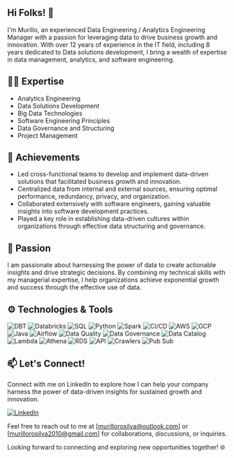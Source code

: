 ## Hi Folks! 👋

I'm Murillo, an experienced Data Engineering / Analytics Engineering Manager with a passion for leveraging data to drive business growth and innovation. With over 12 years of experience in the IT field, including 8 years dedicated to Data solutions development, I bring a wealth of expertise in data management, analytics, and software engineering.

## 👨‍💻 Expertise

- Analytics Engineering
- Data Solutions Development
- Big Data Technologies
- Software Engineering Principles
- Data Governance and Structuring
- Project Management

## 🚀 Achievements

- Led cross-functional teams to develop and implement data-driven solutions that facilitated business growth and innovation.
- Centralized data from internal and external sources, ensuring optimal performance, redundancy, privacy, and organization.
- Collaborated extensively with software engineers, gaining valuable insights into software development practices.
- Played a key role in establishing data-driven cultures within organizations through effective data structuring and governance.

## 🌟 Passion

I am passionate about harnessing the power of data to create actionable insights and drive strategic decisions. By combining my technical skills with my managerial expertise, I help organizations achieve exponential growth and success through the effective use of data.

## ⚙️ Technologies & Tools

![DBT](https://img.shields.io/badge/-DBT-ff5733?logo=dbt&logoColor=white)
![Databricks](https://img.shields.io/badge/-Databricks-ff69b4?logo=databricks&logoColor=white)
![SQL](https://img.shields.io/badge/-SQL-3498db?logo=sql&logoColor=white)
![Python](https://img.shields.io/badge/-Python-3776ab?logo=python&logoColor=white)
![Spark](https://img.shields.io/badge/-Spark-ff8f00?logo=apache-spark&logoColor=white)
![CI/CD](https://img.shields.io/badge/-CI%2FCD-44bd32?logo=jenkins&logoColor=white)
![AWS](https://img.shields.io/badge/-AWS-232f3e?logo=amazon-aws&logoColor=white)
![GCP](https://img.shields.io/badge/-GCP-4285f4?logo=google-cloud&logoColor=white)
![Java](https://img.shields.io/badge/-Java-007396?logo=java&logoColor=white)
![Airflow](https://img.shields.io/badge/-Airflow-00a2ed?logo=apache-airflow&logoColor=white)
![Data Quality](https://img.shields.io/badge/-Data%20Quality-27ae60)
![Data Governance](https://img.shields.io/badge/-Data%20Governance-27ae60)
![Data Catalog](https://img.shields.io/badge/-Data%20Catalog-27ae60)
![Lambda](https://img.shields.io/badge/-Lambda-ffcb3d?logo=aws-lambda&logoColor=black)
![Athena](https://img.shields.io/badge/-Athena-25a0c3?logo=aws-athena&logoColor=white)
![RDS](https://img.shields.io/badge/-RDS-1f618d?logo=amazon-rds&logoColor=white)
![API](https://img.shields.io/badge/-API-009432)
![Crawlers](https://img.shields.io/badge/-Crawlers-6ab04c)
![Pub Sub](https://img.shields.io/badge/-Pub%20Sub-8e44ad)

## 📫 Let's Connect!

Connect with me on LinkedIn to explore how I can help your company harness the power of data-driven insights for sustained growth and innovation.

[![LinkedIn](https://img.shields.io/badge/LinkedIn-Connect-blue)](https://www.linkedin.com/in/murillo-rodrigues/)

Feel free to reach out to me at [murillorosilva@outlook.com] or [murillorosilva2010@gmail.com] for collaborations, discussions, or inquiries.

Looking forward to connecting and exploring new opportunities together! 🌐



<!--
**murillo-ro-silva/murillo-ro-silva** is a ✨ _special_ ✨ repository because its `README.md` (this file) appears on your GitHub profile.

Here are some ideas to get you started:

- 🔭 I’m currently working on ...
- 🌱 I’m currently learning ...
- 👯 I’m looking to collaborate on ...
- 🤔 I’m looking for help with ...
- 💬 Ask me about ...
- 📫 How to reach me: ...
- 😄 Pronouns: ...
- ⚡ Fun fact: ...
-->
